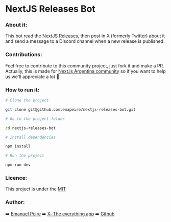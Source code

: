 # NextJS Releases Bot

### About it:

This bot read the [NextJS Releases](https://github.com/vercel/next.js/releases), then post in X (formerly Twitter) about it and send a message to a Discord channel when a new release is published.

### Contributions:

Feel free to contribute to this community project, just fork it and make a PR.</br>
Actually, this is made for [Next.js Argentina community](https://twitter.com/nextjsargentina) so if you want to help us we'll appreciate a lot 🤗

### How to run it:

```bash
# Clone the project

git clone git@github.com:emapeire/nextjs-releases-bot.git

# Go to the project folder

cd nextjs-releases-bot

# Install dependencies

npm install

# Run the project

npm run dev
```

### Licence:

This project is under the [MIT](/LICENSE)

### Author:

➡️ [Emanuel Peire](https://cv.emapeire.vercel.app) ➡️ [X: The everything app](https://x.com/emapeire) ➡️ [Github](https://github.com/emapeire)
